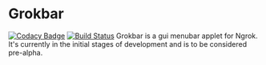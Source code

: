 # Grokbar
[![Codacy Badge](https://api.codacy.com/project/badge/Grade/0de059c0bb4d4806abf483cbca48fdb7)](https://www.codacy.com/app/ryantstone/Grokbar?utm_source=github.com&amp;utm_medium=referral&amp;utm_content=ryantstone/Grokbar&amp;utm_campaign=Badge_Grade) [![Build Status](https://travis-ci.com/ryantstone/Grokbar.svg?branch=master)](https://travis-ci.com/ryantstone/Grokbar)
Grokbar is a gui menubar applet for Ngrok. It's currently in the initial stages of development and is to be considered pre-alpha.
